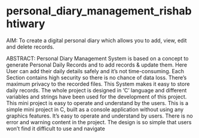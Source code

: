 # personal_diary_management_rishabhtiwary
AIM:
To create a digital personal diary which allows you to add, view, edit and delete records.


ABSTRACT:
Personal Diary Management System is based on a concept to generate Personal Daily Records and to add records & update them. Here User can add their daily details safely and it’s not time-consuming. Each
Section contains high security so there is no chance of data loss. There’s maximum privacy to the recorded files. This System makes it easy to store daily records. The whole project is designed in ‘C’ language and different variables and strings have been used for the development of this project. This mini project is easy to operate and understand by the users. This is a simple mini project in C, built as a console application
without using any graphics features. It’s easy to operate and understand by users. There is no error and warning content in the project. The design is so simple that users won’t find it difficult to use and navigate
